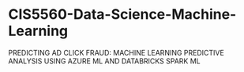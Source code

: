 # CIS5560-Data-Science-Machine-Learning
PREDICTING AD CLICK FRAUD:  MACHINE LEARNING PREDICTIVE ANALYSIS USING AZURE ML AND DATABRICKS SPARK ML
